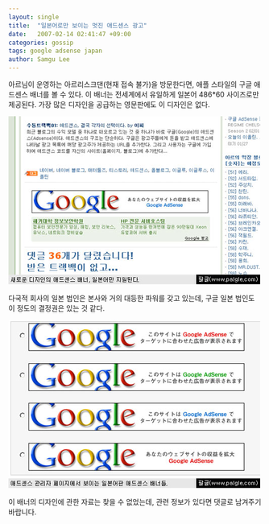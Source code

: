 ```yaml
---
layout: single
title:  "일본어로만 보이는 멋진 애드센스 광고"
date:   2007-02-14 02:41:47 +09:00
categories: gossip
tags: google adsense japan
author: Samgu Lee
---
```

아르님이 운영하는 아르리스크댄(현재 접속 불가)을 방문한다면, 애플 스타일의 구글 애드센스 배너를 볼 수 있다. 이 배너는 전세계에서 유일하게 일본어 486*60 사이즈로만 제공된다. 가장 많은 디자인을 공급하는 영문판에도 이 디자인은 없다.

![새로 추가된 구글 배너, 일본어로만 지원된다](/assets/beautiful-adsense-banner.jpg)

다국적 회사의 일본 법인은 본사와 거의 대등한 파워를 갖고 있는데, 구글 일본 법인도 이 정도의 결정권은 있는 것 같다.

![구글 애드센스의 일본어 배너들](/assets/japanese-adsense-banners.jpg)

이 배너의 디자인에 관한 자료는 찾을 수 없었는데, 관련 정보가 있다면 댓글로 남겨주기 바랍니다.
